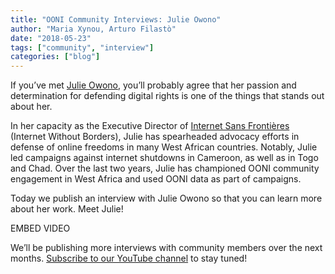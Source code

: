 ```yaml
---
title: "OONI Community Interviews: Julie Owono"
author: "Maria Xynou, Arturo Filastò"
date: "2018-05-23"
tags: ["community", "interview"]
categories: ["blog"]
---
```


If you’ve met [Julie Owono](https://twitter.com/JulieOwono), you’ll probably agree that her passion and
determination for defending digital rights is one of the things that
stands out about her.

In her capacity as the Executive Director of [Internet Sans Frontières](https://internetwithoutborders.org/) (Internet Without
Borders), Julie has spearheaded advocacy efforts in defense of online
freedoms in many West African countries. Notably, Julie led campaigns
against internet shutdowns in Cameroon, as well as in Togo and Chad.
Over the last two years, Julie has championed OONI community engagement
in West Africa and used OONI data as part of campaigns.

Today we publish an interview with Julie Owono so that you can learn
more about her work. Meet Julie!

EMBED VIDEO

We’ll be publishing more interviews with community members over the next
months. [Subscribe to our YouTube channel](https://www.youtube.com/channel/UCQhDgj9wBf4_w5bWFvLlq-w?sub_confirmation=1)
to stay tuned!
